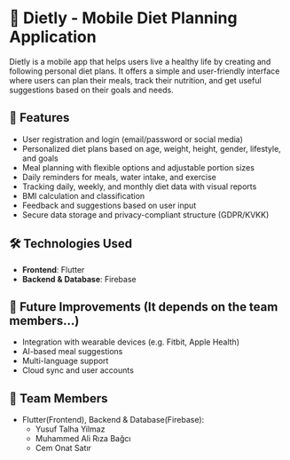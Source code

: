 # 🍏 Dietly - Mobile Diet Planning Application

Dietly is a mobile app that helps users live a healthy life by creating and following personal diet plans. It offers a simple and user-friendly interface where users can plan their meals, track their nutrition, and get useful suggestions based on their goals and needs.

## 🔑 Features

- User registration and login (email/password or social media)
- Personalized diet plans based on age, weight, height, gender, lifestyle, and goals
- Meal planning with flexible options and adjustable portion sizes
- Daily reminders for meals, water intake, and exercise
- Tracking daily, weekly, and monthly diet data with visual reports
- BMI calculation and classification
- Feedback and suggestions based on user input
- Secure data storage and privacy-compliant structure (GDPR/KVKK)


## 🛠️ Technologies Used

- **Frontend**: Flutter
- **Backend & Database**: Firebase

## 🧠 Future Improvements (It depends on the team members...)

- Integration with wearable devices (e.g. Fitbit, Apple Health)
- AI-based meal suggestions
- Multi-language support
- Cloud sync and user accounts

## 👥 Team Members
- Flutter(Frontend), Backend & Database(Firebase): 
    - Yusuf Talha Yilmaz
    - Muhammed Ali Rıza Bağcı
    - Cem Onat Satır
